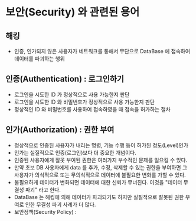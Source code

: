 # 보안(Security) 와 관련된 용어

## 해킹

- 인증, 인가되지 않은 사용자가 네트워크를 통해서 무단으로 DataBase 에 접속하여 데이터를 파괴하는 행위

## 인증(Authentication) : 로그인하기

- 로그인을 시도한 ID 가 정상적으로 사용 가능한지 판단
- 로그인을 시도한 ID 와 비밀번호가 정상적으로 사용 가능한지 판단
- 정상적인 ID 와 비밀번호를 사용하여 접속하였을 때 접속을 허가하는 절차

## 인가(Authorization) : 권한 부여

- 정상적으로 인증된 사용자가 내리는 명령, 기능 수행 등이 허가된 정도(Level)인가
- 인가는 실질적으로 인증(로그인)보다 더 중요한 개념이다.
- 인증된 사용자에게 잘못 부여된 권한은 여러가지 부수적인 문제를 일으킬 수 있다.
- 만약 초보 DB 사용자에게 data 를 추가, 수정, 삭제할 수 있는 권한을 부여하면
  그 사용자가 의식적으로 또는 무의식적으로 데이터에 불필요한 변화를 가할 수 있다.
- 불필요하게 데이터가 변화되면 데이터에 대한 신뢰가 무너진다.
  이것을 "데이터 무결성 파괴" 라고 한다.
- DataBase 는 해킹에 의해 데이터가 파괴되기도 하지만
  실질적으로 잘못된 권한 부여로 인한 무결성 파괴 사례가 더 많다.
- 보안정책(Security Policy) :
